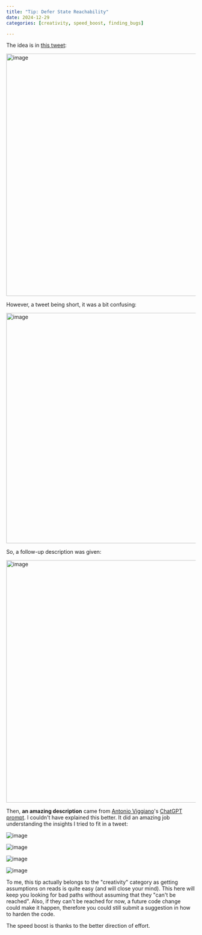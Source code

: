 ```yaml
---
title: "Tip: Defer State Reachability"
date: 2024-12-29
categories: [creativity, speed_boost, finding_bugs]

---
```


The idea is in [this tweet](https://x.com/BowTiedDravee/status/1872741659164983656): 

<img width="645" alt="image" src="https://github.com/user-attachments/assets/b7893383-d22a-406b-8c12-b76deb273f2b" />

However, a tweet being short, it was a bit confusing:

<img width="613" alt="image" src="https://github.com/user-attachments/assets/97e66d44-84eb-49a0-a8dc-abce1fe2bdbd" />

So, a follow-up description was given: 

<img width="645" alt="image" src="https://github.com/user-attachments/assets/be0ea4db-3253-41d7-8a6a-697dc9f82775" />

Then, **an amazing description** came from [Antonio Viggiano](https://x.com/agfviggiano)'s [ChatGPT prompt](https://chatgpt.com/share/67706907-399c-8012-8075-8c983895bb1f). I couldn't have explained this better. It did an amazing job understanding the insights I tried to fit in a tweet:

![image](https://github.com/user-attachments/assets/a3f373a2-0e2d-4a1b-b407-4d6edc16bd90)

![image](https://github.com/user-attachments/assets/1a0a14ce-df50-4b2b-aeb0-a21473cf216f)

![image](https://github.com/user-attachments/assets/19779fb9-4bf2-4177-b675-3af632331f68)

![image](https://github.com/user-attachments/assets/8125bbf8-9762-45c5-b298-5a7db1c71fd6)

To me, this tip actually belongs to the "creativity" category as getting assumptions on reads is quite easy (and will close your mind). This here will keep you looking for bad paths without assuming that they "can't be reached". Also, if they can't be reached for now, a future code change could make it happen, therefore you could still submit a suggestion in how to harden the code. 

The speed boost is thanks to the better direction of effort.


